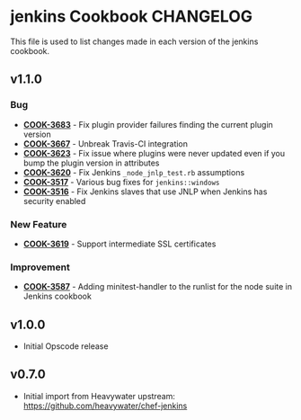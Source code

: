 jenkins Cookbook CHANGELOG
==========================
This file is used to list changes made in each version of the jenkins cookbook.

v1.1.0
------
### Bug
- **[COOK-3683](https://tickets.opscode.com/browse/COOK-3683)** - Fix plugin provider failures finding the current plugin version
- **[COOK-3667](https://tickets.opscode.com/browse/COOK-3667)** - Unbreak Travis-CI integration
- **[COOK-3623](https://tickets.opscode.com/browse/COOK-3623)** - Fix issue where plugins were never updated even if you bump the plugin version in attributes
- **[COOK-3620](https://tickets.opscode.com/browse/COOK-3620)** - Fix Jenkins `_node_jnlp_test.rb` assumptions
- **[COOK-3517](https://tickets.opscode.com/browse/COOK-3517)** - Various bug fixes for `jenkins::windows`
- **[COOK-3516](https://tickets.opscode.com/browse/COOK-3516)** - Fix Jenkins slaves that use JNLP when Jenkins has security enabled

### New Feature
- **[COOK-3619](https://tickets.opscode.com/browse/COOK-3619)** - Support intermediate SSL certificates

### Improvement
- **[COOK-3587](https://tickets.opscode.com/browse/COOK-3587)** - Adding minitest-handler to the runlist for the node suite in Jenkins cookbook

v1.0.0
------

- Initial Opscode release

v0.7.0
------

- Initial import from Heavywater upstream: https://github.com/heavywater/chef-jenkins
